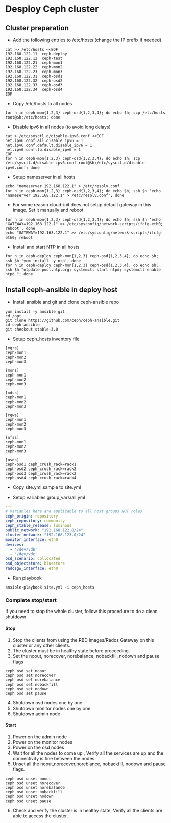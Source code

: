 # Desploy Ceph cluster

## Cluster preparation

  * Add the following entries to /etc/hosts (change the IP prefix if needed)

```shell
cat >> /etc/hosts <<EOF
192.168.122.11  ceph-deploy
192.168.122.12  ceph-test
192.168.122.21  ceph-mon1
192.168.122.22  ceph-mon2
192.168.122.23  ceph-mon3
192.168.122.31  ceph-osd1
192.168.122.32  ceph-osd2
192.168.122.33  ceph-osd3
192.168.122.34  ceph-osd4
EOF
```

  * Copy /etc/hosts to all nodes

```shell
for h in ceph-mon{1,2,3} ceph-osd{1,2,3,4}; do echo $h; scp /etc/hosts root@$h:/etc/hosts; done
```

  * Disable ipv6 in all nodes (to avoid long delays)

```shell
cat > /etc/sysctl.d/disable-ipv6.conf <<EOF
net.ipv6.conf.all.disable_ipv6 = 1
net.ipv6.conf.default.disable_ipv6 = 1
net.ipv6.conf.lo.disable_ipv6 = 1
EOF
for h in ceph-mon{1,2,3} ceph-osd{1,2,3,4}; do echo $h; scp /etc/sysctl.d/disable-ipv6.conf root@$h:/etc/sysctl.d/disable-ipv6.conf; done
```

  * Setup nameserver in all hosts

```shell
echo "nameserver 192.168.122.1" > /etc/resolv.conf
for h in ceph-mon{1,2,3} ceph-osd{1,2,3,4}; do echo $h; ssh $h 'echo "nameserver 192.168.122.1" > /etc/resolv.conf'; done
```

  * For some reason cloud-init does not setup default gateway in this image. Set it manually and reboot

```shell
for h in ceph-mon{1,2,3} ceph-osd{1,2,3,4}; do echo $h; ssh $h 'echo "GATEWAY=192.168.122.1" >> /etc/sysconfig/network-scripts/ifcfg-eth0; reboot'; done
echo "GATEWAY=192.168.122.1" >> /etc/sysconfig/network-scripts/ifcfg-eth0; reboot
```

  * Install and start NTP in all hosts

```shell
for h in ceph-deploy ceph-mon{1,2,3} ceph-osd{1,2,3,4}; do echo $h; ssh $h 'yum install -y ntp'; done
for h in ceph-deploy ceph-mon{1,2,3} ceph-osd{1,2,3,4}; do echo $h; ssh $h "ntpdate pool.ntp.org; systemctl start ntpd; systemctl enable ntpd "; done
```

## Install ceph-ansible in deploy host

  * Install ansible and git and clone ceph-ansible repo

```shell
yum install -y ansible git
cd /opt
git clone https://github.com/ceph/ceph-ansible.git
cd ceph-ansible
git checkout stable-3.0
```

  * Setup ceph_hosts inventory file

```
[mgrs]
ceph-mon1
ceph-mon2
ceph-mon3

[mons]
ceph-mon1
ceph-mon2
ceph-mon3

[mdss]
ceph-mon1
ceph-mon2
ceph-mon3

[rgws]
ceph-mon1
ceph-mon2
ceph-mon3

[nfss]
ceph-mon1
ceph-mon2
ceph-mon3

[osds]
ceph-osd1 ceph_crush_rack=rack1
ceph-osd2 ceph_crush_rack=rack2
ceph-osd3 ceph_crush_rack=rack2
ceph-osd4 ceph_crush_rack=rack4
```

  * Copy site.yml.sample to site.yml

  * Setup variables group_vars/all.yml

```yaml
---
# Variables here are applicable to all host groups NOT roles
ceph_origin: repository
ceph_repository: community
ceph_stable_release: luminous
public_network: "192.168.122.0/24"
cluster_network: "192.168.123.0/24"
monitor_interface: eth0
devices:
  - '/dev/vdb'
  - '/dev/vdc'
osd_scenario: collocated
osd_objectstore: bluestore
radosgw_interface: eth0
```

  * Run playbook

```shell
ansible-playbook site.yml -i ceph_hosts
```

### Complete stop/start

If you need to stop the whole cluster, follow this procedure to do a clean shutdown

#### Stop

  1. Stop the clients from using the RBD images/Rados Gateway on this cluster or any other clients.
  2. The cluster must be in healthy state before proceeding.
  3. Set the noout, norecover, norebalance, nobackfill, nodown and pause flags

```
ceph osd set noout
ceph osd set norecover
ceph osd set norebalance
ceph osd set nobackfill
ceph osd set nodown
ceph osd set pause
```

  4. Shutdown osd nodes one by one
  5. Shutdown monitor nodes one by one
  6. Shutdown admin node

#### Start

  1. Power on the admin node
  2. Power on the monitor nodes
  3. Power on the osd nodes
  4. Wait for all the nodes to come up , Verify all the services are up and the connectivity is fine between the nodes.
  5. Unset all the noout,norecover,noreblance, nobackfill, nodown and pause flags.

```
ceph osd unset noout
ceph osd unset norecover
ceph osd unset norebalance
ceph osd unset nobackfill
ceph osd unset nodown
ceph osd unset pause
```

  6. Check and verify the cluster is in healthy state, Verify all the clients are able to access the cluster.

